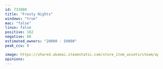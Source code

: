 ```yaml
---
id: 733800
title: "Frosty Nights"
windows: "true"
mac: "false"
linux: false
positive: 182
negative: 60
estimated_owners: "20000 - 50000"
peak_ccu: 0

image: https://shared.akamai.steamstatic.com/store_item_assets/steam/apps/733800/header.jpg?t=1717081709
opinions:
---
```

